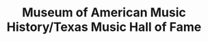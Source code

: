 ---
layout: repo
title: "Museum of American Music History/Texas Music Hall of Fame"
id: 16937
permalink: repos/16937/
---